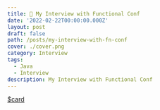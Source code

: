 ```yaml
---
title: 🥤 My Interview with Functional Conf
date: '2022-02-22T00:00:00.000Z'
layout: post
draft: false
path: /posts/my-interview-with-fn-conf
cover: ./cover.png
category: Interview
tags:
  - Java
  - Interview
description: My Interview with Functional Conf
---
```


[$card](https://bit.ly/fn-conf-interview)
